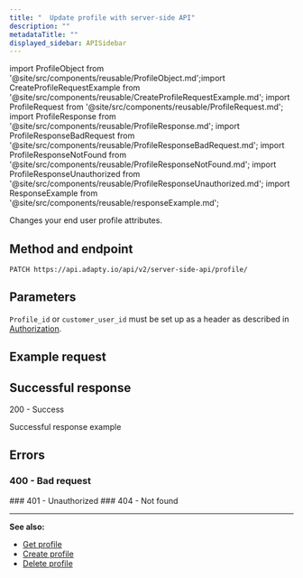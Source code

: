 ```yaml
---
title: "  Update profile with server-side API"
description: ""
metadataTitle: ""
displayed_sidebar: APISidebar
---
```



import ProfileObject from '@site/src/components/reusable/ProfileObject.md';import CreateProfileRequestExample from '@site/src/components/reusable/CreateProfileRequestExample.md';
import ProfileRequest from '@site/src/components/reusable/ProfileRequest.md';
import ProfileResponse from '@site/src/components/reusable/ProfileResponse.md';
import ProfileResponseBadRequest from '@site/src/components/reusable/ProfileResponseBadRequest.md';
import ProfileResponseNotFound from '@site/src/components/reusable/ProfileResponseNotFound.md';
import ProfileResponseUnauthorized from '@site/src/components/reusable/ProfileResponseUnauthorized.md';
import ResponseExample from '@site/src/components/reusable/responseExample.md';



Changes your end user profile attributes.

## Method and endpoint

```
PATCH https://api.adapty.io/api/v2/server-side-api/profile/
```

## Parameters

`Profile_id` or `customer_user_id` must be set up as a header as described in [Authorization](ss-authorization).
  <ProfileRequest /> 


## Example request

<CreateProfileRequestExample /> 

## Successful response

200 - Success

<ProfileResponse />

Successful response example
<ResponseExample />  



## Errors

### 400 - Bad request
<ProfileResponseBadRequest />  
### 401 - Unauthorized
<ProfileResponseUnauthorized />  
### 404 - Not found
<ProfileResponseNotFound />  



---

**See also:**

- [Get profile](ss-get-profile)
- [Create profile](ss-create-profile)
- [Delete profile](ss-delete-profile)